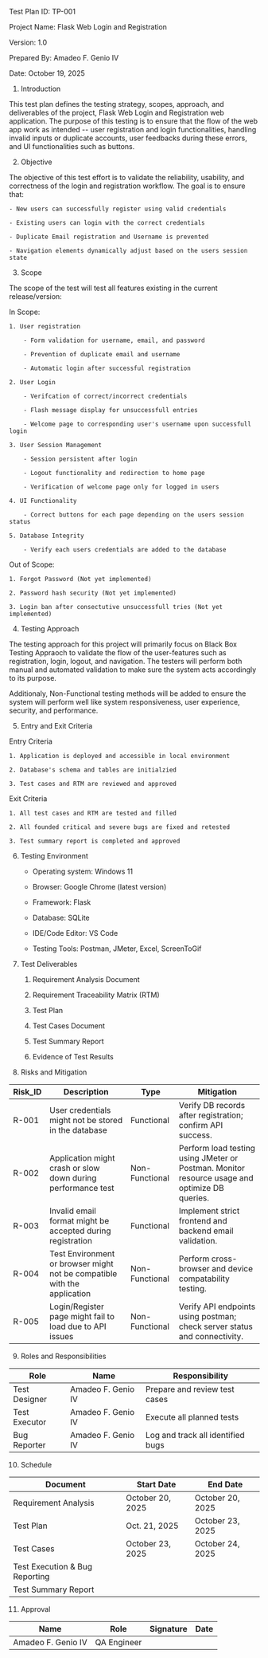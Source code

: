 Test Plan ID: TP-001

Project Name: Flask Web Login and Registration

Version: 1.0

Prepared By: Amadeo F. Genio IV

Date: October 19, 2025


1. Introduction


This test plan defines the testing strategy, scopes, approach, and deliverables of the project,
Flask Web Login and Registration web application. The purpose of this testing is to ensure that the
flow of the web app work as intended -- user registration and login functionalities, handling invalid
inputs or duplicate accounts, user feedbacks during these errors, and UI functionalities such as buttons.

2. Objective


The objective of this test effort is to validate the reliability, usability, and correctness of the login
and registration workflow. The goal is to ensure that:

    - New users can successfully register using valid credentials

    - Existing users can login with the correct credentials

    - Duplicate Email registration and Username is prevented

    - Navigation elements dynamically adjust based on the users session state


3. Scope


The scope of the test will test all features existing in the current release/version:


In Scope:

    1. User registration

        - Form validation for username, email, and password

        - Prevention of duplicate email and username

        - Automatic login after successful registration

    2. User Login

        - Verifcation of correct/incorrect credentials

        - Flash message display for unsuccessfull entries

        - Welcome page to corresponding user's username upon successfull login

    3. User Session Management

        - Session persistent after login

        - Logout functionality and redirection to home page

        - Verification of welcome page only for logged in users

    4. UI Functionality

        - Correct buttons for each page depending on the users session status

    5. Database Integrity

        - Verify each users credentials are added to the database


Out of Scope:

    1. Forgot Password (Not yet implemented)

    2. Password hash security (Not yet implemented)

    3. Login ban after consectutive unsuccessfull tries (Not yet implemented)


4. Testing Approach


The testing approach for this project will primarily focus on Black Box Testing Appraoch
to validate the flow of the user-features such as registration, login, logout, and navigation.
The testers will perform both manual and automated validation to make sure the system acts accordingly
to its purpose.


Additionaly, Non-Functional testing methods will be added to ensure the system will perform well like
system responsiveness, user experience, security, and performance.


5. Entry and Exit Criteria


Entry Criteria

    1. Application is deployed and accessible in local environment

    2. Database's schema and tables are initialzied

    3. Test cases and RTM are reviewed and approved


Exit Criteria

    1. All test cases and RTM are tested and filled

    2. All founded critical and severe bugs are fixed and retested

    3. Test summary report is completed and approved


6. Testing Environment

    - Operating system: Windows 11

    - Browser: Google Chrome (latest version)

    - Framework: Flask

    - Database: SQLite

    - IDE/Code Editor: VS Code

    - Testing Tools: Postman, JMeter, Excel, ScreenToGif


7. Test Deliverables

    1. Requirement Analysis Document

    2. Requirement Traceability Matrix (RTM)

    3. Test Plan

    4. Test Cases Document

    5. Test Summary Report

    6. Evidence of Test Results


8. Risks and Mitigation


| Risk_ID | Description                                                              | Type           | Mitigation                                                                                    |
|---------|--------------------------------------------------------------------------|----------------|-----------------------------------------------------------------------------------------------|
| R-001   | User credentials might not be stored in the database                     | Functional     | Verify DB records after registration; confirm API success.                                    |
| R-002   | Application might crash or slow down during performance test             | Non-Functional | Perform load testing using JMeter or Postman. Monitor resource usage and optimize DB queries. |
| R-003   | Invalid email format might be accepted during registration               | Functional     | Implement strict frontend and backend email validation.                                       |
| R-004   | Test Environment or browser might not be compatible with the application | Non-Functional | Perform cross-browser and device compatability testing.                                       |
| R-005   | Login/Register page might fail to load due to API issues                 | Non-Functional | Verify API endpoints using postman; check server status and connectivity. 

9. Roles and Responsibilities


| Role          | Name               | Responsibility                    |
|---------------|--------------------|-----------------------------------|
| Test Designer | Amadeo F. Genio IV | Prepare and review test cases     |
| Test Executor | Amadeo F. Genio IV | Execute all planned tests         |
| Bug Reporter  | Amadeo F. Genio IV | Log and track all identified bugs |

10. Schedule

| Document                       | Start Date       | End Date         |
|--------------------------------|------------------|------------------|
| Requirement Analysis           | October 20, 2025 | October 20, 2025 |
| Test Plan                      | Oct. 21, 2025    | October 23, 2025 |
| Test Cases                     | October 23, 2025 | October 24, 2025 |
| Test Execution & Bug Reporting |                  |                  |
| Test Summary Report            |                  |                  |

11. Approval


| Name               | Role        | Signature | Date |
|--------------------|-------------|-----------|------|
| Amadeo F. Genio IV | QA Engineer |           |      |